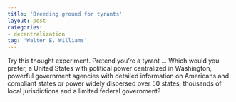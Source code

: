 ```yaml
---
title: 'Breeding ground for tyrants'
layout: post
categories:
- decentralization
tag: 'Walter E. Williams'
---
```


Try this thought experiment. Pretend you’re a tyrant ... Which would you prefer, a United States with political power centralized in Washington, powerful government agencies with detailed information on Americans and compliant states or power widely dispersed over 50 states, thousands of local jurisdictions and a limited federal government?
